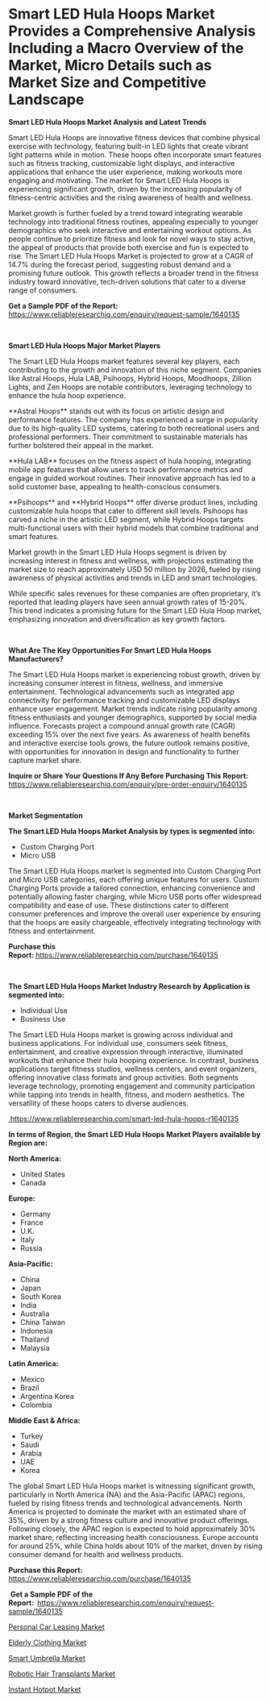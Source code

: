 <p><h1>Smart LED Hula Hoops Market Provides a Comprehensive Analysis Including a Macro Overview of the Market, Micro Details such as Market Size and Competitive Landscape</h1></p><p><strong>Smart LED Hula Hoops Market Analysis and Latest Trends</strong></p>
<p><p>Smart LED Hula Hoops are innovative fitness devices that combine physical exercise with technology, featuring built-in LED lights that create vibrant light patterns while in motion. These hoops often incorporate smart features such as fitness tracking, customizable light displays, and interactive applications that enhance the user experience, making workouts more engaging and motivating. The market for Smart LED Hula Hoops is experiencing significant growth, driven by the increasing popularity of fitness-centric activities and the rising awareness of health and wellness.</p><p>Market growth is further fueled by a trend toward integrating wearable technology into traditional fitness routines, appealing especially to younger demographics who seek interactive and entertaining workout options. As people continue to prioritize fitness and look for novel ways to stay active, the appeal of products that provide both exercise and fun is expected to rise. The Smart LED Hula Hoops Market is projected to grow at a CAGR of 14.7% during the forecast period, suggesting robust demand and a promising future outlook. This growth reflects a broader trend in the fitness industry toward innovative, tech-driven solutions that cater to a diverse range of consumers.</p></p>
<p><strong>Get a Sample PDF of the Report:&nbsp;</strong> <a href="https://www.reliableresearchiq.com/enquiry/request-sample/1640135?utm_campaign=1906&utm_medium=2&utm_source=Github&utm_content=ia&utm_term=05032025&utm_id=smart-led-hula-hoops">https://www.reliableresearchiq.com/enquiry/request-sample/1640135</a></p>
<p>&nbsp;</p>
<p><strong>Smart LED Hula Hoops Major Market Players</strong></p>
<p><p>The Smart LED Hula Hoops market features several key players, each contributing to the growth and innovation of this niche segment. Companies like Astral Hoops, Hula LAB, Psihoops, Hybrid Hoops, Moodhoops, Zillion Lights, and Zen Hoops are notable contributors, leveraging technology to enhance the hula hoop experience.</p><p>**Astral Hoops** stands out with its focus on artistic design and performance features. The company has experienced a surge in popularity due to its high-quality LED systems, catering to both recreational users and professional performers. Their commitment to sustainable materials has further bolstered their appeal in the market. </p><p>**Hula LAB** focuses on the fitness aspect of hula hooping, integrating mobile app features that allow users to track performance metrics and engage in guided workout routines. Their innovative approach has led to a solid customer base, appealing to health-conscious consumers. </p><p>**Psihoops** and **Hybrid Hoops** offer diverse product lines, including customizable hula hoops that cater to different skill levels. Psihoops has carved a niche in the artistic LED segment, while Hybrid Hoops targets multi-functional users with their hybrid models that combine traditional and smart features.</p><p>Market growth in the Smart LED Hula Hoops segment is driven by increasing interest in fitness and wellness, with projections estimating the market size to reach approximately USD 50 million by 2026, fueled by rising awareness of physical activities and trends in LED and smart technologies.</p><p>While specific sales revenues for these companies are often proprietary, it’s reported that leading players have seen annual growth rates of 15-20%. This trend indicates a promising future for the Smart LED Hula Hoop market, emphasizing innovation and diversification as key growth factors.</p></p>
<p>&nbsp;</p>
<p><strong>What Are The Key Opportunities For Smart LED Hula Hoops Manufacturers?</strong></p>
<p><p>The Smart LED Hula Hoops market is experiencing robust growth, driven by increasing consumer interest in fitness, wellness, and immersive entertainment. Technological advancements such as integrated app connectivity for performance tracking and customizable LED displays enhance user engagement. Market trends indicate rising popularity among fitness enthusiasts and younger demographics, supported by social media influence. Forecasts project a compound annual growth rate (CAGR) exceeding 15% over the next five years. As awareness of health benefits and interactive exercise tools grows, the future outlook remains positive, with opportunities for innovation in design and functionality to further capture market share.</p></p>
<p><strong>Inquire or Share Your Questions If Any Before Purchasing This Report:</strong> <a href="https://www.reliableresearchiq.com/enquiry/pre-order-enquiry/1640135?utm_campaign=1906&utm_medium=2&utm_source=Github&utm_content=ia&utm_term=05032025&utm_id=smart-led-hula-hoops">https://www.reliableresearchiq.com/enquiry/pre-order-enquiry/1640135</a></p>
<p>&nbsp;</p>
<p><strong>Market Segmentation</strong></p>
<p><strong>The Smart LED Hula Hoops Market Analysis by types is segmented into:</strong></p>
<p><ul><li>Custom Charging Port</li><li>Micro USB</li></ul></p>
<p><p>The Smart LED Hula Hoops market is segmented into Custom Charging Port and Micro USB categories, each offering unique features for users. Custom Charging Ports provide a tailored connection, enhancing convenience and potentially allowing faster charging, while Micro USB ports offer widespread compatibility and ease of use. These distinctions cater to different consumer preferences and improve the overall user experience by ensuring that the hoops are easily chargeable, effectively integrating technology with fitness and entertainment.</p></p>
<p><strong>Purchase this Report:&nbsp;</strong><a href="https://www.reliableresearchiq.com/purchase/1640135?utm_campaign=1906&utm_medium=2&utm_source=Github&utm_content=ia&utm_term=05032025&utm_id=smart-led-hula-hoops">https://www.reliableresearchiq.com/purchase/1640135</a></p>
<p>&nbsp;</p>
<p><strong>The Smart LED Hula Hoops Market Industry Research by Application is segmented into:</strong></p>
<p><ul><li>Individual Use</li><li>Business Use</li></ul></p>
<p><p>The Smart LED Hula Hoops market is growing across individual and business applications. For individual use, consumers seek fitness, entertainment, and creative expression through interactive, illuminated workouts that enhance their hula hooping experience. In contrast, business applications target fitness studios, wellness centers, and event organizers, offering innovative class formats and group activities. Both segments leverage technology, promoting engagement and community participation while tapping into trends in health, fitness, and modern aesthetics. The versatility of these hoops caters to diverse audiences.</p></p>
<p><a href="https://www.reliableresearchiq.com/smart-led-hula-hoops-r1640135?utm_campaign=1906&utm_medium=2&utm_source=Github&utm_content=ia&utm_term=05032025&utm_id=smart-led-hula-hoops">&nbsp;https://www.reliableresearchiq.com/smart-led-hula-hoops-r1640135</a></p>
<p><strong>In terms of Region, the Smart LED Hula Hoops Market Players available by Region are:</strong></p>
<p>
    <p> <strong> North America: </strong>
        <ul>
            <li>United States</li>
            <li>Canada</li>
        </ul>
        </p> 
    <p> <strong> Europe: </strong>
        <ul>
            <li>Germany</li>
            <li>France</li>
            <li>U.K.</li>
            <li>Italy</li>
            <li>Russia</li>
        </ul>
        </p> 
    <p> <strong> Asia-Pacific: </strong>
        <ul>
            <li>China</li>
            <li>Japan</li>
            <li>South Korea</li>
            <li>India</li>
            <li>Australia</li>
            <li>China Taiwan</li>
            <li>Indonesia</li>
            <li>Thailand</li>
            <li>Malaysia</li>
        </ul>
        </p> 
    <p> <strong> Latin America: </strong>
        <ul>
            <li>Mexico</li>
            <li>Brazil</li>
            <li>Argentina Korea</li>
            <li>Colombia</li>
        </ul>
        </p> 
    <p> <strong> Middle East & Africa: </strong>
        <ul>
            <li>Turkey</li>
            <li>Saudi</li>
            <li>Arabia</li>
            <li>UAE</li>
            <li>Korea</li>
        </ul>
    </p>
    </p>
<p><p>The global Smart LED Hula Hoops market is witnessing significant growth, particularly in North America (NA) and the Asia-Pacific (APAC) regions, fueled by rising fitness trends and technological advancements. North America is projected to dominate the market with an estimated share of 35%, driven by a strong fitness culture and innovative product offerings. Following closely, the APAC region is expected to hold approximately 30% market share, reflecting increasing health consciousness. Europe accounts for around 25%, while China holds about 10% of the market, driven by rising consumer demand for health and wellness products.</p></p>
<p><strong>Purchase this Report: </strong><a href="https://www.reliableresearchiq.com/purchase/1640135?utm_campaign=1906&utm_medium=2&utm_source=Github&utm_content=ia&utm_term=05032025&utm_id=smart-led-hula-hoops">https://www.reliableresearchiq.com/purchase/1640135</a></p>
<p>&nbsp;<strong>Get a Sample PDF of the Report:&nbsp;&nbsp;</strong><a href="https://www.reliableresearchiq.com/enquiry/request-sample/1640135?utm_campaign=1906&utm_medium=2&utm_source=Github&utm_content=ia&utm_term=05032025&utm_id=smart-led-hula-hoops">https://www.reliableresearchiq.com/enquiry/request-sample/1640135</a></p>
<p><strong></strong></p>
<p><p><a href="https://github.com/omduthkevork/Market-Research-Report-List-1/blob/main/personal-car-leasing-market.md?utm_campaign=1906&utm_medium=2&utm_source=Github&utm_content=ia&utm_term=05032025&utm_id=smart-led-hula-hoops">Personal Car Leasing Market</a></p><p><a href="https://github.com/rakowpleetj1/Market-Research-Report-List-1/blob/main/elderly-clothing-market.md?utm_campaign=1906&utm_medium=2&utm_source=Github&utm_content=ia&utm_term=05032025&utm_id=smart-led-hula-hoops">Elderly Clothing Market</a></p><p><a href="https://github.com/laingragle95/Market-Research-Report-List-1/blob/main/smart-umbrella-market.md?utm_campaign=1906&utm_medium=2&utm_source=Github&utm_content=ia&utm_term=05032025&utm_id=smart-led-hula-hoops">Smart Umbrella Market</a></p><p><a href="https://github.com/mcveathuane2/Market-Research-Report-List-1/blob/main/robotic-hair-transplants-market.md?utm_campaign=1906&utm_medium=2&utm_source=Github&utm_content=ia&utm_term=05032025&utm_id=smart-led-hula-hoops">Robotic Hair Transplants Market</a></p><p><a href="https://github.com/buenayankobl/Market-Research-Report-List-1/blob/main/instant-hotpot-market.md?utm_campaign=1906&utm_medium=2&utm_source=Github&utm_content=ia&utm_term=05032025&utm_id=smart-led-hula-hoops">Instant Hotpot Market</a></p></p>